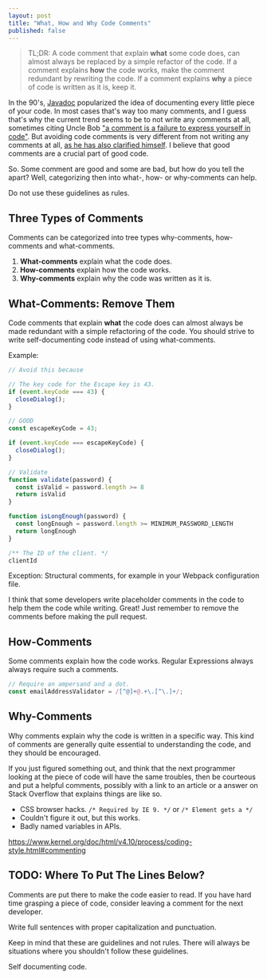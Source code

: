 ```yaml
---
layout: post
title: "What, How and Why Code Comments"
published: false
---
```


> TL;DR: A code comment that explain **what** some code does, can almost always be replaced by a simple refactor of the code. If a comment explains **how** the code works, make the comment redundant by rewriting the code. If a comment explains **why** a piece of code is written as it is, keep it.

In the 90's, [Javadoc](https://en.wikipedia.org/wiki/Javadoc) popularized the idea of documenting every little piece of your code. In most cases that's way too many comments, and I guess that's why the current trend seems to be to not write any comments at all, sometimes citing Uncle Bob ["a comment is a failure to express yourself in code"](https://twitter.com/unclebobmartin/status/870311898545258497). But avoiding code comments is very different from not writing any comments at all, [as he has also clarified himself](https://twitter.com/unclebobmartin/status/1317048589286330375). I believe that good comments are a crucial part of good code.

So. Some comment are good and some are bad, but how do you tell the apart? Well, categorizing then into what-, how- or why-comments can help.

Do not use these guidelines as rules.

## Three Types of Comments

Comments can be categorized into tree types why-comments, how-comments and what-comments.

1. **What-comments** explain what the code does.
1. **How-comments** explain how the code works.
1. **Why-comments** explain why the code was written as it is.

## What-Comments: Remove Them

Code comments that explain **what** the code does can almost always be made redundant with a simple refactoring of the code. You should strive to write self-documenting code instead of using what-comments.

Example:

```typescript
// Avoid this because 

// The key code for the Escape key is 43.
if (event.keyCode === 43) {
  closeDialog();
}
```

```typescript
// GOOD
const escapeKeyCode = 43;

if (event.keyCode === escapeKeyCode) {
  closeDialog();
}
```

```typescript
// Validate
function validate(password) {
  const isValid = password.length >= 8
  return isValid
}
```

```typescript
function isLongEnough(password) {
  const longEnough = password.length >= MINIMUM_PASSWORD_LENGTH
  return longEnough
}
```

```typescript
/** The ID of the client. */
clientId
``` 

Exception: Structural comments, for example in your Webpack configuration file.

I think that some developers write placeholder comments in the code to help them the code while writing. Great! Just remember to remove the comments before making the pull request.

## How-Comments

Some comments explain how the code works. Regular Expressions always always require such a comments.

```javascript
// Require an ampersand and a dot.
const emailAddressValidator = /[^@]+@.+\.[^\.]+/;
```

## Why-Comments

Why comments explain why the code is written in a specific way. This kind of comments are generally quite essential to understanding the code, and they should be encouraged.

If you just figured something out, and think that the next programmer looking at the piece of code will have the same troubles, then be courteous and put a helpful comments, possibly with a link to an article or a answer on Stack Overflow that explains things are like so.

* CSS browser hacks. `/* Required by IE 9. */` or `/* Element gets a */`
* Couldn't figure it out, but this works.
* Badly named variables in APIs.

<https://www.kernel.org/doc/html/v4.10/process/coding-style.html#commenting>

## TODO: Where To Put The Lines Below?

Comments are put there to make the code easier to read. If you have hard time grasping a piece of code, consider leaving a comment for the next developer.

Write full sentences with proper capitalization and punctuation.

Keep in mind that these are guidelines and not rules. There will always be situations where you shouldn't follow these guidelines.

Self documenting code.
